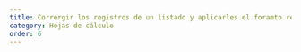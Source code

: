 ```yaml
---
title: Corrergir los registros de un listado y aplicarles el foramto requerido
category: Hojas de cálculo
order: 6
---
```


